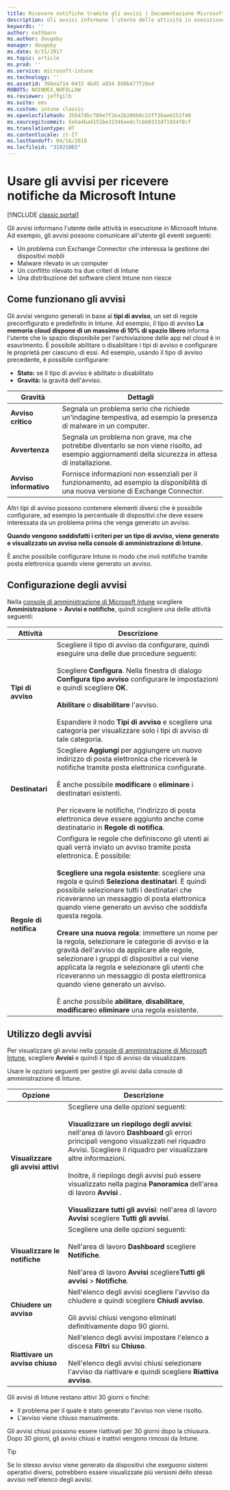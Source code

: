 ```yaml
---
title: Ricevere notifiche tramite gli avvisi | Documentazione Microsoft
description: Gli avvisi informano l'utente delle attività in esecuzione in Microsoft Intune.
keywords: ''
author: nathbarn
ms.author: dougeby
manager: dougeby
ms.date: 8/31/2017
ms.topic: article
ms.prod: ''
ms.service: microsoft-intune
ms.technology: ''
ms.assetid: 396ea714 0433 4bd5 a934 8d0b477f28e4
ROBOTS: NOINDEX,NOFOLLOW
ms.reviewer: jeffgilb
ms.suite: ems
ms.custom: intune classic
ms.openlocfilehash: 35b47dbc789e7f2ea2b200b8c22ff3bae6152f40
ms.sourcegitcommit: 5eba4bad151be32346aedc7cbb0333d71934f8cf
ms.translationtype: HT
ms.contentlocale: it-IT
ms.lasthandoff: 04/16/2018
ms.locfileid: "31021065"
---
```

#  <a name="use-alerts-to-get-notified-by-microsoft-intune"></a>Usare gli avvisi per ricevere notifiche da Microsoft Intune

[!INCLUDE [classic portal](../includes/classic-portal.md)]

Gli avvisi informano l'utente delle attività in esecuzione in Microsoft Intune. Ad esempio, gli avvisi possono comunicare all'utente gli eventi seguenti:
- Un problema con Exchange Connector che interessa la gestione dei dispositivi mobili
- Malware rilevato in un computer
- Un conflitto rilevato tra due criteri di Intune
- Una distribuzione del software client Intune non riesce

## <a name="how-alerts-work"></a>Come funzionano gli avvisi

Gli avvisi vengono generati in base ai **tipi di avviso**, un set di regole preconfigurato e predefinito in Intune. Ad esempio, il tipo di avviso **La memoria cloud dispone di un massimo di 10% di spazio libero** informa l'utente che lo spazio disponibile per l'archiviazione delle app nel cloud è in esaurimento. È possibile abilitare o disabilitare i tipi di avviso e configurare le proprietà per ciascuno di essi. Ad esempio, usando il tipo di avviso precedente, è possibile configurare:

- **Stato:** se il tipo di avviso è abilitato o disabilitato
- **Gravità:** la gravità dell'avviso.

|Gravità|Dettagli|
|--|---|
|**Avviso critico**|Segnala un problema serio che richiede un'indagine tempestiva, ad esempio la presenza di malware in un computer.|
|**Avvertenza**|Segnala un problema non grave, ma che potrebbe diventarlo se non viene risolto, ad esempio aggiornamenti della sicurezza in attesa di installazione.|
|**Avviso informativo**|Fornisce informazioni non essenziali per il funzionamento, ad esempio la disponibilità di una nuova versione di Exchange Connector.|

Altri tipi di avviso possono contenere elementi diversi che è possibile configurare, ad esempio la percentuale di dispositivi che deve essere interessata da un problema prima che venga generato un avviso.

**Quando vengono soddisfatti i criteri per un tipo di avviso, viene generato e visualizzato un avviso nella console di amministrazione di Intune.**

È anche possibile configurare Intune in modo che invii notifiche tramite posta elettronica quando viene generato un avviso.

## <a name="set-up-alerts"></a>Configurazione degli avvisi

Nella [console di amministrazione di Microsoft Intune](https://manage.microsoft.com) scegliere **Amministrazione** &gt; **Avvisi e notifiche**, quindi scegliere una delle attività seguenti:

|Attività|Descrizione|
|---|------|
|**Tipi di avviso**|Scegliere il tipo di avviso da configurare, quindi eseguire una delle due procedure seguenti:<br /><br />Scegliere **Configura**. Nella finestra di dialogo **Configura tipo avviso** configurare le impostazioni e quindi scegliere **OK**.<br /><br />**Abilitare** o **disabilitare** l'avviso.<br /><br />Espandere il nodo **Tipi di avviso** e scegliere una categoria per visualizzare solo i tipi di avviso di tale categoria.|
|**Destinatari**|Scegliere **Aggiungi** per aggiungere un nuovo indirizzo di posta elettronica che riceverà le notifiche tramite posta elettronica configurate.<br /><br />È anche possibile **modificare** o **eliminare** i destinatari esistenti.<br /><br />Per ricevere le notifiche, l'indirizzo di posta elettronica deve essere aggiunto anche come destinatario in **Regole di notifica**.|
|**Regole di notifica**|Configura le regole che definiscono gli utenti ai quali verrà inviato un avviso tramite posta elettronica. È possibile:<br /><br />**Scegliere una regola esistente**: scegliere una regola e quindi **Seleziona destinatari**. È quindi possibile selezionare tutti i destinatari che riceveranno un messaggio di posta elettronica quando viene generato un avviso che soddisfa questa regola.<br /><br />**Creare una nuova regola**: immettere un nome per la regola, selezionare le categorie di avviso e la gravità dell'avviso da applicare alle regole, selezionare i gruppi di dispositivi a cui viene applicata la regola e selezionare gli utenti che riceveranno un messaggio di posta elettronica quando viene generato un avviso.<br /><br />È anche possibile **abilitare**, **disabilitare**, **modificare**o **eliminare** una regola esistente.|

## <a name="working-with-alerts"></a>Utilizzo degli avvisi

Per visualizzare gli avvisi nella [console di amministrazione di Microsoft Intune](https://manage.microsoft.com), scegliere **Avvisi** e quindi il tipo di avviso da visualizzare.

Usare le opzioni seguenti per gestire gli avvisi dalla console di amministrazione di Intune.

|Opzione|Descrizione|
|-----|----|
|**Visualizzare gli avvisi attivi**|Scegliere una delle opzioni seguenti:<br /><br />**Visualizzare un riepilogo degli avvisi**: nell'area di lavoro **Dashboard** gli errori principali vengono visualizzati nel riquadro Avvisi. Scegliere il riquadro per visualizzare altre informazioni.<br /><br />Inoltre, il riepilogo degli avvisi può essere visualizzato nella pagina **Panoramica** dell'area di lavoro **Avvisi** .<br /><br />**Visualizzare tutti gli avvisi**: nell'area di lavoro **Avvisi** scegliere **Tutti gli avvisi**.|
|**Visualizzare le notifiche**|Scegliere una delle opzioni seguenti:<br /><br />Nell'area di lavoro **Dashboard** scegliere **Notifiche**.<br /><br />Nell'area di lavoro **Avvisi** scegliere**Tutti gli avvisi** &gt; **Notifiche**.|
|**Chiudere un avviso**|Nell'elenco degli avvisi scegliere l'avviso da chiudere e quindi scegliere **Chiudi avviso**.<br /><br />Gli avvisi chiusi vengono eliminati definitivamente dopo 90 giorni.|
|**Riattivare un avviso chiuso**|Nell'elenco degli avvisi impostare l'elenco a discesa **Filtri** su **Chiuso**.<br /><br />Nell'elenco degli avvisi chiusi selezionare l'avviso da riattivare e quindi scegliere **Riattiva avviso**.|

Gli avvisi di Intune restano attivi 30 giorni o finché:

- Il problema per il quale è stato generato l'avviso non viene risolto.
- L'avviso viene chiuso manualmente.

Gli avvisi chiusi possono essere riattivati per 30 giorni dopo la chiusura. Dopo 30 giorni, gli avvisi chiusi e inattivi vengono rimossi da Intune.

> [!TIP]
> Se lo stesso avviso viene generato da dispositivi che eseguono sistemi operativi diversi, potrebbero essere visualizzate più versioni dello stesso avviso nell'elenco degli avvisi.
